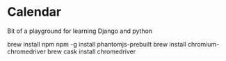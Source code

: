 # Calendar

Bit of a playground for learning Django and python


brew install npm
npm -g install phantomjs-prebuilt
brew install chromium-chromedriver
brew cask install chromedriver